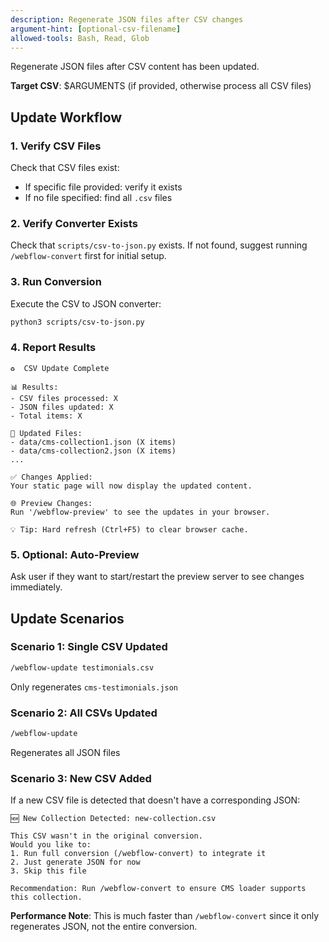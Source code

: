 ```yaml
---
description: Regenerate JSON files after CSV changes
argument-hint: [optional-csv-filename]
allowed-tools: Bash, Read, Glob
---
```


Regenerate JSON files after CSV content has been updated.

**Target CSV**: $ARGUMENTS (if provided, otherwise process all CSV files)

## Update Workflow

### 1. Verify CSV Files
Check that CSV files exist:
- If specific file provided: verify it exists
- If no file specified: find all `.csv` files

### 2. Verify Converter Exists
Check that `scripts/csv-to-json.py` exists.
If not found, suggest running `/webflow-convert` first for initial setup.

### 3. Run Conversion
Execute the CSV to JSON converter:
```bash
python3 scripts/csv-to-json.py
```

### 4. Report Results
```
♻️  CSV Update Complete

📊 Results:
- CSV files processed: X
- JSON files updated: X
- Total items: X

📁 Updated Files:
- data/cms-collection1.json (X items)
- data/cms-collection2.json (X items)
...

✅ Changes Applied:
Your static page will now display the updated content.

🌐 Preview Changes:
Run '/webflow-preview' to see the updates in your browser.

💡 Tip: Hard refresh (Ctrl+F5) to clear browser cache.
```

### 5. Optional: Auto-Preview
Ask user if they want to start/restart the preview server to see changes immediately.

## Update Scenarios

### Scenario 1: Single CSV Updated
```bash
/webflow-update testimonials.csv
```
Only regenerates `cms-testimonials.json`

### Scenario 2: All CSVs Updated
```bash
/webflow-update
```
Regenerates all JSON files

### Scenario 3: New CSV Added
If a new CSV file is detected that doesn't have a corresponding JSON:
```
🆕 New Collection Detected: new-collection.csv

This CSV wasn't in the original conversion.
Would you like to:
1. Run full conversion (/webflow-convert) to integrate it
2. Just generate JSON for now
3. Skip this file

Recommendation: Run /webflow-convert to ensure CMS loader supports this collection.
```

**Performance Note**: This is much faster than `/webflow-convert` since it only regenerates JSON, not the entire conversion.
